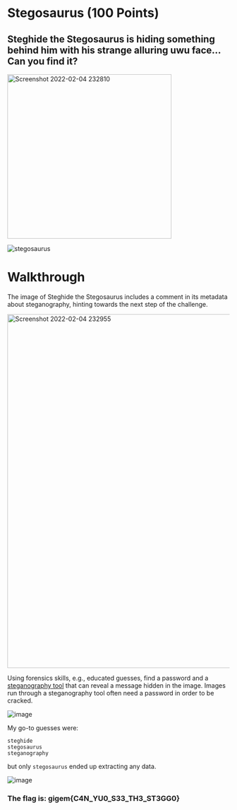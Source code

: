 # Stegosaurus (100 Points)
## Steghide the Stegosaurus is hiding something behind him with his strange alluring uwu face... Can you find it?
<img width="372" alt="Screenshot 2022-02-04 232810" src="https://user-images.githubusercontent.com/99063625/152629983-413478f2-bd8a-4688-9328-34a510636bb7.png">

![stegosaurus](https://user-images.githubusercontent.com/99063625/152630004-da96c6c5-8e91-4614-ad9e-08b417a99939.jpg)

# Walkthrough

The image of Steghide the Stegosaurus includes a comment in its metadata about steganography, hinting towards the next step of the challenge.

<img width="801" alt="Screenshot 2022-02-04 232955" src="https://user-images.githubusercontent.com/99063625/152630106-877b3e9f-b5ce-4923-8e79-6558e5532022.png">

Using forensics skills, e.g., educated guesses, find a password and a [steganography tool](https://aperisolve.fr/) that can reveal a message hidden in the image. Images run through a steganography tool often need a password in order to be cracked. 

![image](https://user-images.githubusercontent.com/99063625/157351700-d1bd8dc8-983d-41a1-8d74-b85676c2194d.png)

My go-to guesses were: 
```
steghide
stegosaurus
steganography
```
but only ```stegosaurus``` ended up extracting any data.

![image](https://user-images.githubusercontent.com/99063625/157353371-3622fb6d-a4e5-41f9-932d-a90a2d05b177.png)

### The flag is: gigem{C4N_YU0_S33_TH3_ST3GG0}
